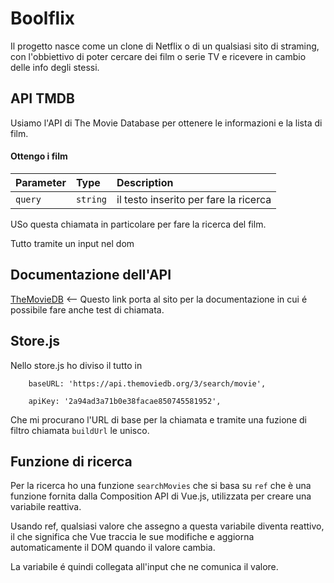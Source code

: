 # Boolflix

Il progetto nasce come un clone di Netflix o di un qualsiasi sito di straming, con l'obbiettivo di poter cercare dei film o serie TV e ricevere in cambio delle info degli stessi.

## API TMDB

Usiamo l'API di The Movie Database per ottenere le informazioni e la lista di film.

#### Ottengo i film

| Parameter | Type     | Description                           |
| :-------- | :------- | :------------------------------------ |
| `query`   | `string` | il testo inserito per fare la ricerca |

USo questa chiamata in particolare per fare la ricerca del film.

Tutto tramite un input nel dom

## Documentazione dell'API

[TheMovieDB](https://developer.themoviedb.org/reference/search-movie) <-- Questo link porta al sito per la documentazione in cui é possibile fare anche test di chiamata.

## Store.js

Nello store.js ho diviso il tutto in

```http
    baseURL: 'https://api.themoviedb.org/3/search/movie',

    apiKey: '2a94ad3a71b0e38facae850745581952',
```

Che mi procurano l'URL di base per la chiamata e tramite una fuzione di filtro chiamata `buildUrl` le unisco.

## Funzione di ricerca

Per la ricerca ho una funzione `searchMovies` che si basa su `ref` che è una funzione fornita dalla Composition API di Vue.js, utilizzata per creare una variabile reattiva.

Usando ref, qualsiasi valore che assegno a questa variabile diventa reattivo, il che significa che Vue traccia le sue modifiche e aggiorna automaticamente il DOM quando il valore cambia.

La variabile é quindi collegata all'input che ne comunica il valore.
